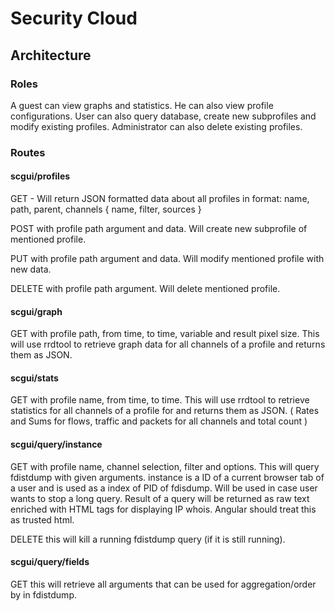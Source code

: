 # Security Cloud
## Architecture
### Roles
A guest can view graphs and statistics. He can also view profile configurations.
User can also query database, create new subprofiles and modify existing profiles.
Administrator can also delete existing profiles.

### Routes
#### scgui/profiles
GET - Will return JSON formatted data about all profiles in format: name, path, parent, channels { name, filter, sources }

POST with profile path argument and data. Will create new subprofile of mentioned profile.

PUT with profile path argument and data. Will modify mentioned profile with new data.

DELETE with profile path argument. Will delete mentioned profile.

#### scgui/graph
GET with profile path, from time, to time, variable and result pixel size. This will use rrdtool
to retrieve graph data for all channels of a profile and returns them as JSON.

#### scgui/stats
GET with profile name, from time, to time. This will use rrdtool to retrieve
statistics for all channels of a profile for and returns them as JSON.
( Rates and Sums for flows, traffic and packets for all channels and total count )

#### scgui/query/instance
GET with profile name, channel selection, filter and options. This will query
fdistdump with given arguments. instance is a ID of a current browser tab of a 
user and is used as a index of PID of fdisdump. Will be used in case user wants
to stop a long query. Result of a query will be returned as raw text enriched with
HTML tags for displaying IP whois. Angular should treat this as trusted html.

DELETE this will kill a running fdistdump query (if it is still running).

#### scgui/query/fields
GET this will retrieve all arguments that can be used for aggregation/order by in
fdistdump.